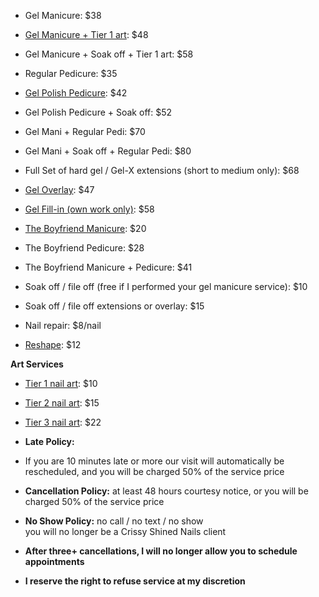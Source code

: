 
* Gel Manicure: $38
* [Gel Manicure \+ Tier 1 art](https://www.instagram.com/p/CGWYep8lWY5/): $48
* Gel Manicure \+ Soak off \+ Tier 1 art: $58

* Regular Pedicure: $35
* [Gel Polish Pedicure](https://www.instagram.com/p/CRkHOoRF8t-/): $42
* Gel Polish Pedicure \+ Soak off: $52

* Gel Mani \+ Regular Pedi: $70
* Gel Mani \+ Soak off \+ Regular Pedi: $80

* Full Set of hard gel / Gel-X extensions (short to medium only): $68
* [Gel Overlay](https://www.instagram.com/p/CJ9aFYBJUvi/): $47
* [Gel Fill-in (own work only)](https://www.instagram.com/p/Bt6ZidTl9e4/): $58

* [The Boyfriend Manicure](https://www.instagram.com/p/BQ_nNczlOC9/): $20
* The Boyfriend Pedicure: $28
* The Boyfriend Manicure \+ Pedicure: $41

* Soak off / file off (free if I performed your gel manicure service): $10
* Soak off / file off extensions or overlay: $15
* Nail repair: $8/nail
* [Reshape](https://www.instagram.com/p/BurdaLzlaWQ/): $12

**Art Services**

* [Tier 1 nail art](https://www.instagram.com/p/CCrflyAl-X3/): $10
* [Tier 2 nail art](https://www.instagram.com/p/CK-QqvWlh7f/): $15
* [Tier 3 nail art](https://www.instagram.com/p/CMQixNEFL7D/): $22

* **Late Policy:**
* If you are 10 minutes late or more our visit will automatically be rescheduled, and you will be charged 50% of the service price
* **Cancellation Policy:** at least 48 hours courtesy notice, or you will be charged 50% of the service price
* **No Show Policy:** no call / no text / no show<br/>you will no longer be a Crissy Shined Nails client
* **After three+ cancellations, I will no longer allow you to schedule appointments**
* **I reserve the right to refuse service at my discretion**
